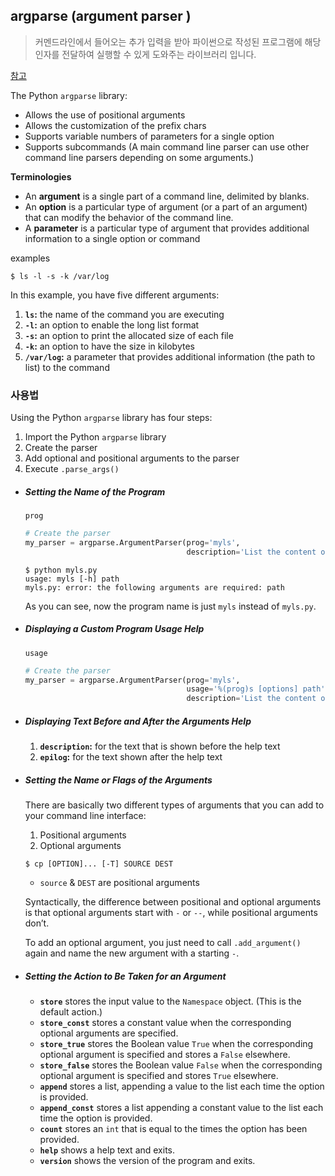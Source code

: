 ## argparse (argument parser )

> 커멘드라인에서 들어오는 추가 입력을 받아 파이썬으로 작성된 프로그램에 해당 인자를 전달하여 실행할 수 있게 도와주는 라이브러리 입니다.

[참고](https://realpython.com/command-line-interfaces-python-argparse/)

The Python `argparse` library:

- Allows the use of positional arguments
- Allows the customization of the prefix chars
- Supports variable numbers of parameters for a single option
- Supports subcommands (A main command line parser can use other command line parsers depending on some arguments.)

**Terminologies** 

- An **argument** is a single part of a command line, delimited by blanks.
- An **option** is a particular type of argument (or a part of an argument) that can modify the behavior of the command line.
- A **parameter** is a particular type of argument that provides additional information to a single option or command

examples 

```shell
$ ls -l -s -k /var/log
```

In this example, you have five different arguments:

1. **`ls`:** the name of the command you are executing
2. **`-l`:** an option to enable the long list format
3. **`-s`:** an option to print the allocated size of each file
4. **`-k`:** an option to have the size in kilobytes
5. **`/var/log`:** a parameter that provides additional information (the path to list) to the command

### 사용법

Using the Python `argparse` library has four steps:

1. Import the Python `argparse` library
2. Create the parser
3. Add optional and positional arguments to the parser
4. Execute `.parse_args()`



- ##### Setting the Name of the Program 

  `prog`

  ```python
  # Create the parser
  my_parser = argparse.ArgumentParser(prog='myls',
                                      description='List the content of a folder')
  ```

  ```shell
  $ python myls.py
  usage: myls [-h] path
  myls.py: error: the following arguments are required: path
  ```

  As you can see, now the program name is just `myls` instead of `myls.py`.

- ##### Displaying a Custom Program Usage Help

  `usage`

  ```python
  # Create the parser
  my_parser = argparse.ArgumentParser(prog='myls',
                                      usage='%(prog)s [options] path',
                                      description='List the content of a folder')
  ```

- ##### Displaying Text Before and After the Arguments Help

  1. **`description`:** for the text that is shown before the help text
  2. **`epilog`:** for the text shown after the help text

- ##### Setting the Name or Flags of the Arguments

  There are basically two different types of arguments that you can add to your command line interface:

  1. Positional arguments
  2. Optional arguments

  ```shell
  $ cp [OPTION]... [-T] SOURCE DEST
  ```

  - `source` & `DEST` are positional arguments

  Syntactically, the difference between positional and optional arguments is that optional arguments start with `-` or `--`, while positional arguments don’t.

  To add an optional argument, you just need to call `.add_argument()` again and name the new argument with a starting `-`.

- ##### Setting the Action to Be Taken for an Argument

  - **`store`** stores the input value to the `Namespace` object. (This is the default action.)
  - **`store_const`** stores a constant value when the corresponding optional arguments are specified.
  - **`store_true`** stores the Boolean value `True` when the corresponding optional argument is specified and stores a `False` elsewhere.
  - **`store_false`** stores the Boolean value `False` when the corresponding optional argument is specified and stores `True` elsewhere.
  - **`append`** stores a list, appending a value to the list each time the option is provided.
  - **`append_const`** stores a list appending a constant value to the list each time the option is provided.
  - **`count`** stores an `int` that is equal to the times the option has been provided.
  - **`help`** shows a help text and exits.
  - **`version`** shows the version of the program and exits.

